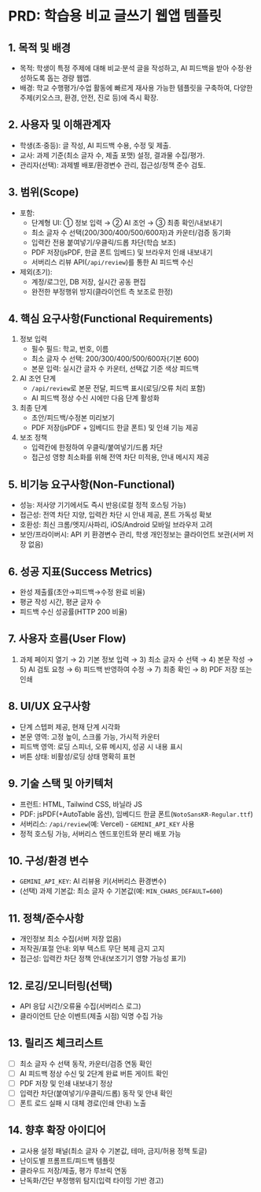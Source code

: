 # PRD: 학습용 비교 글쓰기 웹앱 템플릿

## 1. 목적 및 배경
- 목적: 학생이 특정 주제에 대해 비교·분석 글을 작성하고, AI 피드백을 받아 수정·완성하도록 돕는 경량 웹앱.
- 배경: 학교 수행평가/수업 활동에 빠르게 재사용 가능한 템플릿을 구축하여, 다양한 주제(키오스크, 환경, 안전, 진로 등)에 즉시 확장.

## 2. 사용자 및 이해관계자
- 학생(초·중등): 글 작성, AI 피드백 수용, 수정 및 제출.
- 교사: 과제 기준(최소 글자 수, 제출 포맷) 설정, 결과물 수집/평가.
- 관리자(선택): 과제별 배포/환경변수 관리, 접근성/정책 준수 검토.

## 3. 범위(Scope)
- 포함:
  - 단계형 UI: ① 정보 입력 → ② AI 조언 → ③ 최종 확인/내보내기
  - 최소 글자 수 선택(200/300/400/500/600자)과 카운터/검증 동기화
  - 입력칸 전용 붙여넣기/우클릭/드롭 차단(학습 보조)
  - PDF 저장(jsPDF, 한글 폰트 임베드) 및 브라우저 인쇄 내보내기
  - 서버리스 리뷰 API(`/api/review`)를 통한 AI 피드백 수신
- 제외(초기):
  - 계정/로그인, DB 저장, 실시간 공동 편집
  - 완전한 부정행위 방지(클라이언트 측 보조로 한정)

## 4. 핵심 요구사항(Functional Requirements)
1) 정보 입력
   - 필수 필드: 학교, 번호, 이름
   - 최소 글자 수 선택: 200/300/400/500/600자(기본 600)
   - 본문 입력: 실시간 글자 수 카운터, 선택값 기준 색상 피드백
2) AI 조언 단계
   - `/api/review`로 본문 전달, 피드백 표시(로딩/오류 처리 포함)
   - AI 피드백 정상 수신 시에만 다음 단계 활성화
3) 최종 단계
   - 초안/피드백/수정본 미리보기
   - PDF 저장(jsPDF + 임베디드 한글 폰트) 및 인쇄 기능 제공
4) 보조 정책
   - 입력칸에 한정하여 우클릭/붙여넣기/드롭 차단
   - 접근성 영향 최소화를 위해 전역 차단 미적용, 안내 메시지 제공

## 5. 비기능 요구사항(Non-Functional)
- 성능: 저사양 기기에서도 즉시 반응(로컬 정적 호스팅 가능)
- 접근성: 전역 차단 지양, 입력칸 차단 시 안내 제공, 폰트 가독성 확보
- 호환성: 최신 크롬/엣지/사파리, iOS/Android 모바일 브라우저 고려
- 보안/프라이버시: API 키 환경변수 관리, 학생 개인정보는 클라이언트 보관(서버 저장 없음)

## 6. 성공 지표(Success Metrics)
- 완성 제출률(초안→피드백→수정 완료 비율)
- 평균 작성 시간, 평균 글자 수
- 피드백 수신 성공률(HTTP 200 비율)

## 7. 사용자 흐름(User Flow)
1) 과제 페이지 열기 → 2) 기본 정보 입력 → 3) 최소 글자 수 선택 → 4) 본문 작성 → 5) AI 검토 요청 → 6) 피드백 반영하여 수정 → 7) 최종 확인 → 8) PDF 저장 또는 인쇄

## 8. UI/UX 요구사항
- 단계 스텝퍼 제공, 현재 단계 시각화
- 본문 영역: 고정 높이, 스크롤 가능, 가시적 카운터
- 피드백 영역: 로딩 스피너, 오류 메시지, 성공 시 내용 표시
- 버튼 상태: 비활성/로딩 상태 명확히 표현

## 9. 기술 스택 및 아키텍처
- 프런트: HTML, Tailwind CSS, 바닐라 JS
- PDF: jsPDF(+AutoTable 옵션), 임베디드 한글 폰트(`NotoSansKR-Regular.ttf`)
- 서버리스: `/api/review`(예: Vercel) - `GEMINI_API_KEY` 사용
- 정적 호스팅 가능, 서버리스 엔드포인트와 분리 배포 가능

## 10. 구성/환경 변수
- `GEMINI_API_KEY`: AI 리뷰용 키(서버리스 환경변수)
- (선택) 과제 기본값: 최소 글자 수 기본값(예: `MIN_CHARS_DEFAULT=600`)

## 11. 정책/준수사항
- 개인정보 최소 수집(서버 저장 없음)
- 저작권/표절 안내: 외부 텍스트 무단 복제 금지 고지
- 접근성: 입력칸 차단 정책 안내(보조기기 영향 가능성 표기)

## 12. 로깅/모니터링(선택)
- API 응답 시간/오류율 수집(서버리스 로그)
- 클라이언트 단순 이벤트(제출 시점) 익명 수집 가능

## 13. 릴리즈 체크리스트
- [ ] 최소 글자 수 선택 동작, 카운터/검증 연동 확인
- [ ] AI 피드백 정상 수신 및 2단계 완료 버튼 게이트 확인
- [ ] PDF 저장 및 인쇄 내보내기 정상
- [ ] 입력칸 차단(붙여넣기/우클릭/드롭) 동작 및 안내 확인
- [ ] 폰트 로드 실패 시 대체 경로(인쇄 안내) 노출

## 14. 향후 확장 아이디어
- 교사용 설정 패널(최소 글자 수 기본값, 테마, 금지/허용 정책 토글)
- 난이도별 프롬프트/피드백 템플릿
- 클라우드 저장/제출, 평가 루브릭 연동
- 난독화/간단 부정행위 탐지(입력 타이밍 기반 경고)


